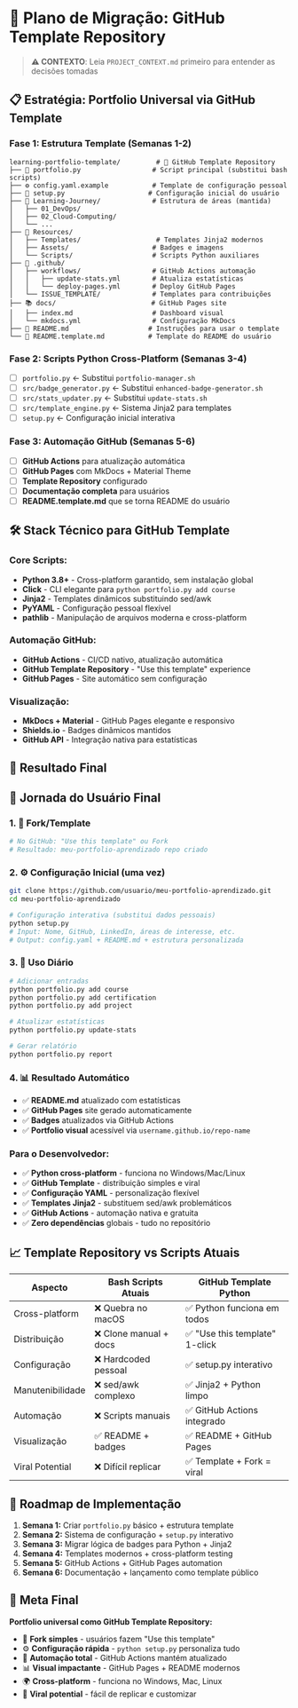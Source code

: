 # 🚀 Plano de Migração: GitHub Template Repository

> **⚠️ CONTEXTO**: Leia `PROJECT_CONTEXT.md` primeiro para entender as decisões tomadas

## 📋 Estratégia: Portfolio Universal via GitHub Template

### **Fase 1: Estrutura Template (Semanas 1-2)**
```
learning-portfolio-template/         # 🎯 GitHub Template Repository
├── 📄 portfolio.py                  # Script principal (substitui bash scripts)
├── ⚙️ config.yaml.example           # Template de configuração pessoal
├── 🔧 setup.py                     # Configuração inicial do usuário
├── 📁 Learning-Journey/             # Estrutura de áreas (mantida)
│   ├── 01_DevOps/
│   ├── 02_Cloud-Computing/
│   └── ...
├── 📁 Resources/
│   ├── Templates/                   # Templates Jinja2 modernos
│   ├── Assets/                     # Badges e imagens
│   └── Scripts/                    # Scripts Python auxiliares
├── 🤖 .github/
│   ├── workflows/                  # GitHub Actions automação
│   │   ├── update-stats.yml        # Atualiza estatísticas
│   │   └── deploy-pages.yml        # Deploy GitHub Pages
│   └── ISSUE_TEMPLATE/             # Templates para contribuições
├── 📚 docs/                        # GitHub Pages site
│   ├── index.md                    # Dashboard visual
│   └── mkdocs.yml                  # Configuração MkDocs
├── 📖 README.md                    # Instruções para usar o template
└── 📖 README.template.md           # Template do README do usuário
```

### **Fase 2: Scripts Python Cross-Platform (Semanas 3-4)**
- [ ] `portfolio.py` ← Substitui `portfolio-manager.sh` 
- [ ] `src/badge_generator.py` ← Substitui `enhanced-badge-generator.sh`
- [ ] `src/stats_updater.py` ← Substitui `update-stats.sh`
- [ ] `src/template_engine.py` ← Sistema Jinja2 para templates
- [ ] `setup.py` ← Configuração inicial interativa

### **Fase 3: Automação GitHub (Semanas 5-6)**
- [ ] **GitHub Actions** para atualização automática
- [ ] **GitHub Pages** com MkDocs + Material Theme
- [ ] **Template Repository** configurado
- [ ] **Documentação completa** para usuários
- [ ] **README.template.md** que se torna README do usuário

## 🛠️ Stack Técnico para GitHub Template

### **Core Scripts:**
- **Python 3.8+** - Cross-platform garantido, sem instalação global
- **Click** - CLI elegante para `python portfolio.py add course`
- **Jinja2** - Templates dinâmicos substituindo sed/awk
- **PyYAML** - Configuração pessoal flexível
- **pathlib** - Manipulação de arquivos moderna e cross-platform

### **Automação GitHub:**
- **GitHub Actions** - CI/CD nativo, atualização automática
- **GitHub Template Repository** - "Use this template" experience
- **GitHub Pages** - Site automático sem configuração

### **Visualização:**
- **MkDocs + Material** - GitHub Pages elegante e responsivo
- **Shields.io** - Badges dinâmicos mantidos
- **GitHub API** - Integração nativa para estatísticas

## 🎯 Resultado Final

## 🎯 Jornada do Usuário Final

### **1. 🍴 Fork/Template**
```bash
# No GitHub: "Use this template" ou Fork
# Resultado: meu-portfolio-aprendizado repo criado
```

### **2. ⚙️ Configuração Inicial (uma vez)**
```bash
git clone https://github.com/usuario/meu-portfolio-aprendizado.git
cd meu-portfolio-aprendizado

# Configuração interativa (substitui dados pessoais)
python setup.py
# Input: Nome, GitHub, LinkedIn, áreas de interesse, etc.
# Output: config.yaml + README.md + estrutura personalizada
```

### **3. 🚀 Uso Diário**
```bash
# Adicionar entradas
python portfolio.py add course
python portfolio.py add certification
python portfolio.py add project

# Atualizar estatísticas  
python portfolio.py update-stats

# Gerar relatório
python portfolio.py report
```

### **4. 📊 Resultado Automático**
- ✅ **README.md** atualizado com estatísticas
- ✅ **GitHub Pages** site gerado automaticamente
- ✅ **Badges** atualizados via GitHub Actions
- ✅ **Portfolio visual** acessível via `username.github.io/repo-name`

### **Para o Desenvolvedor:**
- ✅ **Python cross-platform** - funciona no Windows/Mac/Linux
- ✅ **GitHub Template** - distribuição simples e viral
- ✅ **Configuração YAML** - personalização flexível
- ✅ **Templates Jinja2** - substituem sed/awk problemáticos
- ✅ **GitHub Actions** - automação nativa e gratuita
- ✅ **Zero dependências** globais - tudo no repositório

## 📈 Template Repository vs Scripts Atuais

| Aspecto | Bash Scripts Atuais | GitHub Template Python |
|---------|---------------------|-------------------------|
| Cross-platform | ❌ Quebra no macOS | ✅ Python funciona em todos |
| Distribuição | ❌ Clone manual + docs | ✅ "Use this template" 1-click |
| Configuração | ❌ Hardcoded pessoal | ✅ setup.py interativo |
| Manutenibilidade | ❌ sed/awk complexo | ✅ Jinja2 + Python limpo |
| Automação | ❌ Scripts manuais | ✅ GitHub Actions integrado |
| Visualização | ✅ README + badges | ✅ README + GitHub Pages |
| Viral Potential | ❌ Difícil replicar | ✅ Template + Fork = viral |

## 🚀 Roadmap de Implementação

1. **Semana 1:** Criar `portfolio.py` básico + estrutura template
2. **Semana 2:** Sistema de configuração + `setup.py` interativo  
3. **Semana 3:** Migrar lógica de badges para Python + Jinja2
4. **Semana 4:** Templates modernos + cross-platform testing
5. **Semana 5:** GitHub Actions + GitHub Pages automation
6. **Semana 6:** Documentação + lançamento como template público

## 🎯 Meta Final

**Portfolio universal como GitHub Template Repository:**
- 🍴 **Fork simples** - usuários fazem "Use this template"
- ⚙️ **Configuração rápida** - `python setup.py` personaliza tudo
- 🤖 **Automação total** - GitHub Actions mantém atualizado  
- 📊 **Visual impactante** - GitHub Pages + README modernos
- 🌍 **Cross-platform** - funciona no Windows, Mac, Linux
- 🚀 **Viral potential** - fácil de replicar e customizar
